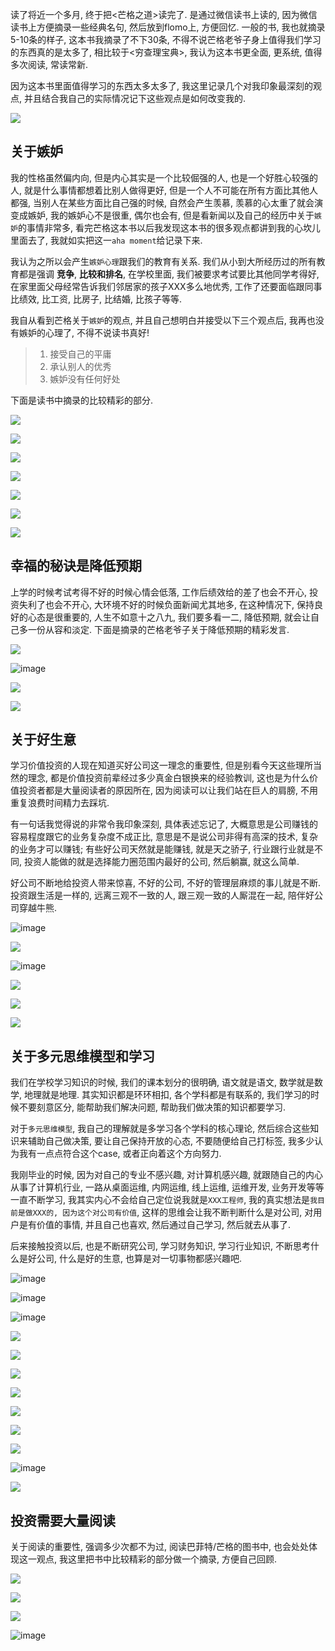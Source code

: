 
读了将近一个多月, 终于把<芒格之道>读完了. 是通过微信读书上读的, 因为微信读书上方便摘录一些经典名句, 然后放到flomo上, 方便回忆. 一般的书, 我也就摘录5-10条的样子, 这本书我摘录了不下30条, 不得不说芒格老爷子身上值得我们学习的东西真的是太多了, 相比较于<穷查理宝典>, 我认为这本书更全面, 更系统, 值得多次阅读, 常读常新.

因为这本书里面值得学习的东西太多太多了, 我这里记录几个对我印象最深刻的观点, 并且结合我自己的实际情况记下这些观点是如何改变我的.

![](https://files.mdnice.com/user/44581/926fa0b1-5c62-4ca2-8ce6-ed72d7e72d6a.png)

## 关于嫉妒

我的性格虽然偏内向, 但是内心其实是一个比较倔强的人, 也是一个好胜心较强的人, 就是什么事情都想着比别人做得更好, 但是一个人不可能在所有方面比其他人都强, 当别人在某些方面比自己强的时候, 自然会产生羡慕, 羡慕的心太重了就会演变成嫉妒, 我的嫉妒心不是很重, 偶尔也会有, 但是看新闻以及自己的经历中关于`嫉妒`的事情非常多, 看完芒格这本书以后我发现这本书的很多观点都讲到我的心坎儿里面去了, 我就如实把这一`aha moment`给记录下来.

我认为之所以会产生`嫉妒心理`跟我们的教育有关系. 我们从小到大所经历过的所有教育都是强调 **竞争**, **比较和排名**, 在学校里面, 我们被要求考试要比其他同学考得好, 在家里面父母经常告诉我们邻居家的孩子XXX多么地优秀, 工作了还要面临跟同事比绩效, 比工资, 比房子, 比结婚, 比孩子等等.

我自从看到芒格关于`嫉妒`的观点, 并且自己想明白并接受以下三个观点后, 我再也没有嫉妒的心理了, 不得不说读书真好!

> 1. 接受自己的平庸
> 2. 承认别人的优秀
> 3. 嫉妒没有任何好处


下面是读书中摘录的比较精彩的部分.

![](https://files.mdnice.com/user/44581/95de0dc5-689c-49f7-aac2-476703938599.png)

![](https://files.mdnice.com/user/44581/6a23b6d6-cabf-4378-8ca8-d8e7145d61a9.png)

![](https://files.mdnice.com/user/44581/23517886-722b-4aa4-ac5e-15b43c078ddc.png)

![](https://files.mdnice.com/user/44581/1bdb1c66-78fc-46c0-9162-c9607eb70e94.png)

![](https://files.mdnice.com/user/44581/50568e24-1315-4a89-a613-b692fd89c9ff.png)

![](https://files.mdnice.com/user/44581/3a7b99ac-4d52-4119-9228-a9f5f62e4911.png)

![](https://files.mdnice.com/user/44581/08c30c96-ca75-42bf-9676-bd2932c36558.png)

## 幸福的秘诀是降低预期

上学的时候考试考得不好的时候心情会低落, 工作后绩效给的差了也会不开心, 投资失利了也会不开心, 大环境不好的时候负面新闻尤其地多, 在这种情况下, 保持良好的心态是很重要的, 人生不如意十之八九, 我们要多看一二, 降低预期, 就会让自己多一份从容和淡定. 下面是摘录的芒格老爷子关于降低预期的精彩发言.


![](https://files.mdnice.com/user/44581/9c250e33-b436-4a85-b881-ff2c0750ac49.png)

![image](https://github.com/wufeiqun/blog/assets/7486508/a55d1efa-bd63-4d1a-8f96-f045d62ede9d)

![](https://files.mdnice.com/user/44581/9ad658f7-af39-45b5-81c4-ec079273ad8f.png)

![](https://files.mdnice.com/user/44581/6325aefd-7d58-4cd8-ac19-028d108a5635.png)

## 关于好生意

学习价值投资的人现在知道买好公司这一理念的重要性, 但是别看今天这些理所当然的理念, 都是价值投资前辈经过多少真金白银换来的经验教训, 这也是为什么价值投资者都是大量阅读者的原因所在, 因为阅读可以让我们站在巨人的肩膀, 不用重复浪费时间精力去踩坑.

有一句话我觉得说的非常令我印象深刻, 具体表述忘记了, 大概意思是公司赚钱的容易程度跟它的业务复杂度不成正比, 意思是不是说公司非得有高深的技术, 复杂的业务才可以赚钱; 有些好公司天然就是能赚钱, 就是天之骄子, 行业跟行业就是不同, 投资人能做的就是选择能力圈范围内最好的公司, 然后躺赢, 就这么简单.

好公司不断地给投资人带来惊喜, 不好的公司, 不好的管理层麻烦的事儿就是不断. 投资跟生活是一样的, 远离三观不一致的人, 跟三观一致的人厮混在一起, 陪伴好公司穿越牛熊.

![image](https://github.com/wufeiqun/blog/assets/7486508/2ddbb808-a731-4558-9f38-407aa08cc0ed)

![](https://files.mdnice.com/user/44581/ebd6df1b-26df-4a07-8077-68cf38b40156.png)

![image](https://github.com/wufeiqun/blog/assets/7486508/955bc63a-279b-4528-a777-b867bcfaba78)

![](https://files.mdnice.com/user/44581/ce9324b0-64b9-461d-ad38-83df67f3d262.png)

![](https://files.mdnice.com/user/44581/15ce7efd-e715-44de-b804-75893ece3239.png)

![](https://files.mdnice.com/user/44581/24fd6f27-3ca7-47c8-9027-c9862e5c4b4d.png)

## 关于多元思维模型和学习

我们在学校学习知识的时候, 我们的课本划分的很明确, 语文就是语文, 数学就是数学, 地理就是地理. 其实知识都是环环相扣, 各个学科都是有联系的, 我们学习的时候不要刻意区分, 能帮助我们解决问题, 帮助我们做决策的知识都要学习.

对于`多元思维模型`, 我自己的理解就是多学习各个学科的核心理论, 然后综合这些知识来辅助自己做决策, 要让自己保持开放的心态, 不要随便给自己打标签, 我多少认为我有一点点符合这个case, 或者正向着这个方向努力.

我刚毕业的时候, 因为对自己的专业不感兴趣, 对计算机感兴趣, 就跟随自己的内心从事了计算机行业, 一路从桌面运维, 内网运维, 线上运维, 运维开发, 业务开发等等一直不断学习, 我其实内心不会给自己定位说我就是`XXX工程师`, 我的真实想法是`我目前是做XXX的, 因为这个对公司有价值`, 这样的思维会让我不断判断什么是对公司, 对用户是有价值的事情, 并且自己也喜欢, 然后通过自己学习, 然后就去从事了.

后来接触投资以后, 也是不断研究公司, 学习财务知识, 学习行业知识, 不断思考什么是好公司, 什么是好的生意, 也算是对一切事物都感兴趣吧.

![image](https://github.com/wufeiqun/blog/assets/7486508/31493fea-62b2-4c09-928d-07a02093c487)

![image](https://github.com/wufeiqun/blog/assets/7486508/3464ef55-574f-4e2a-8b8a-50de9fa59c40)

![image](https://github.com/wufeiqun/blog/assets/7486508/8680716d-95ad-4e8b-bfe0-1f4b494f4978)


![](https://files.mdnice.com/user/44581/50d9b888-fc71-4f5c-922e-24770b8cb671.png)

![](https://files.mdnice.com/user/44581/de4178a5-508d-488f-9ea2-717ba6ae106c.png)

![](https://files.mdnice.com/user/44581/21b3bb7b-66c4-48b8-ad96-0c9f8dc60ef6.png)

![](https://files.mdnice.com/user/44581/25f4fd6c-ab1d-4bab-a9ce-adb87fc7cf8b.png)


![](https://files.mdnice.com/user/44581/84c6f88c-ddef-4338-afc6-5416e1ae130e.png)


![](https://files.mdnice.com/user/44581/56914658-36c1-4d2a-a227-003133fcd36d.png)


![](https://files.mdnice.com/user/44581/239a2577-d55a-4cb4-a0f4-9818fe46cb19.png)

![image](https://github.com/wufeiqun/blog/assets/7486508/02caa4a5-5c71-4437-80a5-bd6236ec93d4)


![](https://files.mdnice.com/user/44581/07aae8e8-0733-4da0-b3df-f382ed36f430.png)


## 投资需要大量阅读

关于阅读的重要性, 强调多少次都不为过, 阅读巴菲特/芒格的图书中, 也会处处体现这一观点, 我这里把书中比较精彩的部分做一个摘录, 方便自己回顾.


![](https://files.mdnice.com/user/44581/9de6176b-3863-4097-93d5-45c0bde411be.png)

![](https://files.mdnice.com/user/44581/29f42ce3-b1cc-4303-a6e6-fced42b00403.png)


![](https://files.mdnice.com/user/44581/fdce670e-96b7-4f1d-b8ce-766e6bcf2d1d.png)

![image](https://github.com/wufeiqun/blog/assets/7486508/bf843fd1-c2f1-4efc-8657-e8af2c647b83)

